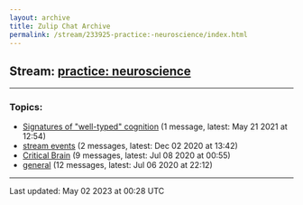 ```yaml
---
layout: archive
title: Zulip Chat Archive
permalink: /stream/233925-practice:-neuroscience/index.html
---
```


## Stream: [practice: neuroscience](https://mattecapu.github.io/ct-zulip-archive/stream/233925-practice:-neuroscience/index.html)
---

### Topics:

* [Signatures of "well-typed" cognition](topic/topic_Signatures.20of.20.22well-typed.22.20cognition.html) (1 message, latest: May 21 2021 at 12:54)
* [stream events](topic/topic_stream.20events.html) (2 messages, latest: Dec 02 2020 at 13:42)
* [Critical Brain](topic/topic_Critical.20Brain.html) (9 messages, latest: Jul 08 2020 at 00:55)
* [general](topic/topic_general.html) (12 messages, latest: Jul 06 2020 at 22:12)

<hr><p>Last updated: May 02 2023 at 00:28 UTC</p>